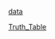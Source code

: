 [data](https://pan.baidu.com/s/1i11gjKfA_yudGcjETMFARw?pwd=8jpj)  

[Truth_Table](https://pan.baidu.com/s/1y4MH1fdxb4XRKVYpCr3Iuw?pwd=8s8j)
